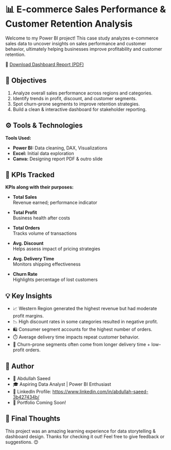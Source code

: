# 📊 E-commerce Sales Performance & Customer Retention Analysis
Welcome to my Power BI project! This case study analyzes e-commerce sales data to uncover insights on sales performance and customer behavior, ultimately helping businesses improve profitability and customer retention.

📄 [Download Dashboard Report (PDF)](E-commerce%20Sales%20Analysis%20Dashboard%20Report.pdf)

## 🎯 Objectives

1. Analyze overall sales performance across regions and categories.
2. Identify trends in profit, discount, and customer segments.
3. Spot churn-prone segments to improve retention strategies.
4. Build a clean & interactive dashboard for stakeholder reporting.

## ⚙️ Tools & Technologies

**Tools Used:**

- **Power BI:** Data cleaning, DAX, Visualizations
- **Excel:** Initial data exploration
- **Canva:** Designing report PDF & outro slide

## 🔑 KPIs Tracked

**KPIs along with their purposes:**

- **Total Sales**  
  Revenue earned; performance indicator

- **Total Profit**  
  Business health after costs

- **Total Orders**  
  Tracks volume of transactions

- **Avg. Discount**  
  Helps assess impact of pricing strategies

- **Avg. Delivery Time**  
  Monitors shipping effectiveness

- **Churn Rate**  
  Highlights percentage of lost customers

## 💡 Key Insights

- 📈 Western Region generated the highest revenue but had moderate profit margins.
- 📉 High discount rates in some categories resulted in negative profit.
- 🛍️ Consumer segment accounts for the highest number of orders.
- ⏱️ Average delivery time impacts repeat customer behavior.
- 🔁 Churn-prone segments often come from longer delivery time + low-profit orders.

## 📌 Author

- 👤 Abdullah Saeed
- 🎓 Aspiring Data Analyst | Power BI Enthusiast
- 🔗 LinkedIn Profile: https://www.linkedin.com/in/abdullah-saeed-3b427434b/
- 📁 Portfolio Coming Soon!

## 🏁 Final Thoughts

This project was an amazing learning experience for data storytelling & dashboard design.
Thanks for checking it out! Feel free to give feedback or suggestions. 😊
